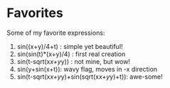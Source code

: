 # Favorites

Some of my favorite expressions:

1. sin((x+y)/4+t) : simple yet beautiful!
2. sin(sin(t)*(x+y)/4) : first real creation
3. sin(t-sqrt(x*x+y*y)) : not mine, but wow!
4. sin(y+sin(x+t)): wavy flag, moves in -x direction
5. sin(t-sqrt(x*x+y*y)+sin(sqrt(x*x+y*y)+t)): awe-some!
